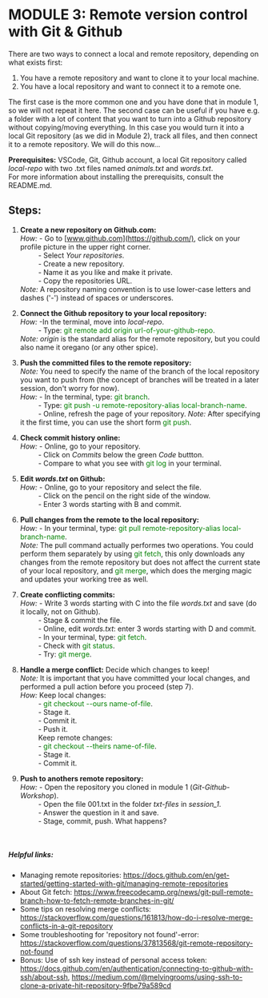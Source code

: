 # **MODULE 3: Remote version control with Git & Github** 

There are two ways to connect a local and remote repository, depending on what exists first: <br />
1. You have a remote repository and want to clone it to your local machine. <br />
2. You have a local repository and want to connect it to a remote one. <br />

The first case is the more common one and you have done that in module 1, so we will not repeat it here. The second case can be useful if you have e.g. a folder with a lot of content that you want to turn into a Github repository without copying/moving everything. In this case you would turn it into a local Git repository (as we did in Module 2), track all files, and then connect it to a remote repository. We will do this now... <br />

**Prerequisites:** VSCode, Git, Github account, a local Git repository called *local-repo* with two .txt files named *animals.txt* and *words.txt*. <br />
For more information about installing the prerequisits, consult the README.md. <br />

## Steps:
1. **Create a new repository on Github.com:** <br />
*How:* - Go to [www.github.com](https://github.com/), click on your profile picture in the upper right corner.<br />
&emsp; &emsp; - Select *Your repositories*. <br />
&emsp; &emsp; - Create a new repository. <br />
&emsp; &emsp; - Name it as you like and make it private. <br />
&emsp; &emsp; - Copy the repositories URL. <br />
*Note:* A repository naming convention is to use lower-case letters and dashes ('-') instead of spaces or underscores. <br />

2. **Connect the Github repository to your local repository:** <br />
*How:* -In the terminal, move into *local-repo*. <br />
&emsp; &emsp; - Type: <span style="color:green"> git remote add origin url-of-your-github-repo</span>. <br />
*Note:* *origin* is the standard alias for the remote repository, but you could also name it oregano (or any other spice). <br />

3. **Push the committed files to the remote repository:** <br />
*Note:* You need to specify the name of the branch of the local repository you want to push from (the concept of branches will be treated in a later session, don't worry for now). <br />
*How:* - In the terminal, type: <span style="color:green"> git branch</span>. <br />
&emsp; &emsp; - Type: <span style="color:green"> git push -u remote-repository-alias local-branch-name</span>. <br />
&emsp; &emsp; - Online, refresh the page of your repository.
*Note:* After specifying it the first time, you can use the short form <span style="color:green"> git push</span>. <br />

4. **Check commit history online:** <br />
*How:* - Online, go to your repository. <br />
&emsp; &emsp; - Click on *Commits* below the green *Code* buttton. <br />
&emsp; &emsp; - Compare to what you see with <span style="color:green"> git log</span> in your terminal. <br />

5. **Edit *words.txt* on Github:** <br />
*How:* - Online, go to your repository and select the file. <br />
&emsp; &emsp; - Click on the pencil on the right side of the window.<br />
&emsp; &emsp; - Enter 3 words starting with B and commit. <br />

6. **Pull changes from the remote to the local repository:** <br />
*How:* - In your terminal, type: <span style="color:green"> git pull remote-repository-alias local-branch-name</span>. <br />
*Note:* The pull command actually performes two operations. You could perform them separately by using <span style="color:green"> git fetch</span>, this only downloads any changes from the remote repository but does not affect the current state of your local repository, and <span style="color:green"> git merge</span>, which does the merging magic and updates your working tree as well. <br />

7. **Create conflicting commits:** <br />
*How:* - Write 3 words starting with C into the file *words.txt* and save (do it locally, not on Github). <br />
&emsp; &emsp; - Stage & commit the file. <br />
&emsp; &emsp; - Online, edit *words.txt*: enter 3 words starting with D and commit.<br />
&emsp; &emsp; - In your terminal, type: <span style="color:green"> git fetch</span>. <br />
&emsp; &emsp; - Check with <span style="color:green"> git status</span>. <br />
&emsp; &emsp; - Try: <span style="color:green"> git merge</span>. <br />

8. **Handle a merge conflict:** Decide which changes to keep!<br />
*Note:* It is important that you have committed your local changes, and performed a pull action before you proceed (step 7). <br />
*How:* Keep local changes: <br />
&emsp; &emsp; - <span style="color:green"> git checkout --ours name-of-file</span>. <br />
&emsp; &emsp; - Stage it. <br />
&emsp; &emsp; - Commit it. <br />
&emsp; &emsp; - Push it. <br />
&emsp; &emsp; Keep remote changes: <br />
&emsp; &emsp; - <span style="color:green"> git checkout --theirs name-of-file</span>. <br />
&emsp; &emsp; - Stage it. <br />
&emsp; &emsp; - Commit it. <br />

9. **Push to anothers remote repository:** <br />
*How:* - Open the repository you cloned in module 1 (*Git-Github-Workshop*). <br />
&emsp; &emsp; - Open the file 001.txt in the folder *txt-files* in *session_1*. <br />
&emsp; &emsp; - Answer the question in it and save. <br />
&emsp; &emsp; - Stage, commit, push. What happens? <br />
<br />


##### Helpful links:
- Managing remote repositories: https://docs.github.com/en/get-started/getting-started-with-git/managing-remote-repositories
- About Git fetch: https://www.freecodecamp.org/news/git-pull-remote-branch-how-to-fetch-remote-branches-in-git/
- Some tips on resolving merge conflicts: https://stackoverflow.com/questions/161813/how-do-i-resolve-merge-conflicts-in-a-git-repository
- Some troubleshooting for 'repository not found'-error: https://stackoverflow.com/questions/37813568/git-remote-repository-not-found
- Bonus: Use of ssh key instead of personal access token: https://docs.github.com/en/authentication/connecting-to-github-with-ssh/about-ssh, https://medium.com/@melvingrooms/using-ssh-to-clone-a-private-hit-repository-9fbe79a589cd
